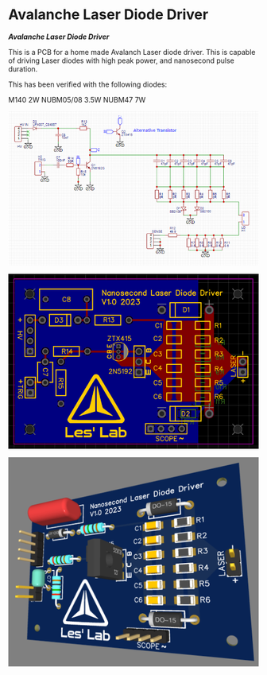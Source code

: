 # Avalanche Laser Diode Driver


***Avalanche Laser Diode Driver***

This is a PCB for a home made Avalanch Laser diode driver.
This is capable of driving Laser diodes with high peak power, and nanosecond pulse duration.

This has been verified with the following diodes:

M140  2W
NUBM05/08 3.5W
NUBM47 7W

![Screenshot](media/schem.png)


![Screenshot](media/pcb.png)

![Screenshot](media/3d.png)
